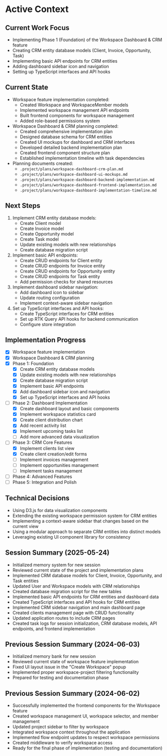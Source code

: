 # Active Context

## Current Work Focus
- Implementing Phase 1 (Foundation) of the Workspace Dashboard & CRM feature
- Creating CRM entity database models (Client, Invoice, Opportunity, Task)
- Implementing basic API endpoints for CRM entities
- Adding dashboard sidebar icon and navigation
- Setting up TypeScript interfaces and API hooks

## Current State
- Workspace feature implementation completed:
  - Created Workspace and WorkspaceMember models
  - Implemented workspace management API endpoints
  - Built frontend components for workspace management
  - Added role-based permissions system
- Workspace Dashboard & CRM planning completed:
  - Created comprehensive implementation plan
  - Designed database schema for CRM entities
  - Created UI mockups for dashboard and CRM interfaces
  - Developed detailed backend implementation plan
  - Created frontend component structure plan
  - Established implementation timeline with task dependencies
- Planning documents created:
  - `.project/plans/workspace-dashboard-crm-plan.md`
  - `.project/plans/workspace-dashboard-ui-mockups.md`
  - `.project/plans/workspace-dashboard-backend-implementation.md`
  - `.project/plans/workspace-dashboard-frontend-implementation.md`
  - `.project/plans/workspace-dashboard-implementation-timeline.md`

## Next Steps
1. Implement CRM entity database models:
   - Create Client model
   - Create Invoice model
   - Create Opportunity model
   - Create Task model
   - Update existing models with new relationships
   - Create database migration script
2. Implement basic API endpoints:
   - Create CRUD endpoints for Client entity
   - Create CRUD endpoints for Invoice entity
   - Create CRUD endpoints for Opportunity entity
   - Create CRUD endpoints for Task entity
   - Add permission checks for shared resources
3. Implement dashboard sidebar navigation:
   - Add dashboard icon to sidebar
   - Update routing configuration
   - Implement context-aware sidebar navigation
4. Set up TypeScript interfaces and API hooks:
   - Create TypeScript interfaces for CRM entities
   - Set up RTK Query API hooks for backend communication
   - Configure store integration

## Implementation Progress
- [x] Workspace feature implementation
- [x] Workspace Dashboard & CRM planning
- [x] Phase 1: Foundation
  - [x] Create CRM entity database models
  - [x] Update existing models with new relationships
  - [x] Create database migration script
  - [x] Implement basic API endpoints
  - [x] Add dashboard sidebar icon and navigation
  - [x] Set up TypeScript interfaces and API hooks
- [ ] Phase 2: Dashboard Implementation
  - [x] Create dashboard layout and basic components
  - [x] Implement workspace statistics card
  - [x] Create client distribution chart
  - [x] Add recent activity list
  - [x] Implement upcoming tasks list
  - [ ] Add more advanced data visualization
- [ ] Phase 3: CRM Core Features
  - [x] Implement clients list view
  - [x] Create client creation/edit forms
  - [ ] Implement invoices management
  - [ ] Implement opportunities management
  - [ ] Implement tasks management
- [ ] Phase 4: Advanced Features
- [ ] Phase 5: Integration and Polish

## Technical Decisions
- Using D3.js for data visualization components
- Extending the existing workspace permission system for CRM entities
- Implementing a context-aware sidebar that changes based on the current view
- Using a modular approach to separate CRM entities into distinct models
- Leveraging existing UI component library for consistency

## Session Summary (2025-05-24)
- Initialized memory system for new session
- Reviewed current state of the project and implementation plans
- Implemented CRM database models for Client, Invoice, Opportunity, and Task entities
- Updated User and Workspace models with CRM relationships
- Created database migration script for the new tables
- Implemented basic API endpoints for CRM entities and dashboard data
- Created TypeScript interfaces and API hooks for CRM entities
- Implemented CRM sidebar navigation and main dashboard page
- Created clients management page with CRUD functionality
- Updated application routes to include CRM pages
- Created task logs for session initialization, CRM database models, API endpoints, and frontend implementation

## Previous Session Summary (2024-06-03)
- Initialized memory bank for new session
- Reviewed current state of workspace feature implementation
- Fixed UI layout issue in the "Create Workspace" popup
- Implemented proper workspace-project filtering functionality
- Prepared for testing and documentation phase

## Previous Session Summary (2024-06-02)
- Successfully implemented the frontend components for the Workspace feature
- Created workspace management UI, workspace selector, and member management
- Updated project sidebar to filter by workspace
- Integrated workspace context throughout the application
- Implemented flow endpoint updates to respect workspace permissions
- Created middleware to verify workspace access
- Ready for the final phase of implementation (testing and documentation)






































